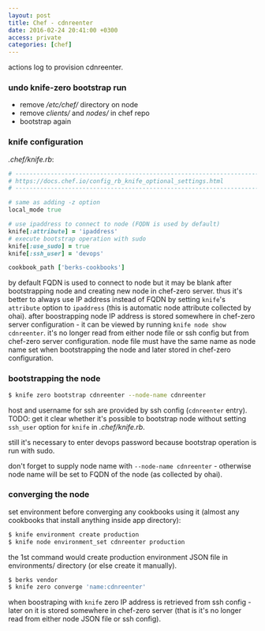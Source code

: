 ```yaml
---
layout: post
title: Chef - cdnreenter
date: 2016-02-24 20:41:00 +0300
access: private
categories: [chef]
---
```


actions log to provision cdnreenter.

<!-- more -->

### undo knife-zero bootstrap run

- remove _/etc/chef/_ directory on node
- remove _clients/_ and _nodes/_ in chef repo
- bootstrap again

### knife configuration

_.chef/knife.rb_:

```ruby
# -----------------------------------------------------------------------------
# https://docs.chef.io/config_rb_knife_optional_settings.html
# -----------------------------------------------------------------------------

# same as adding -z option
local_mode true

# use ipaddress to connect to node (FQDN is used by default)
knife[:attribute] = 'ipaddress'
# execute bootstrap operation with sudo
knife[:use_sudo] = true
knife[:ssh_user] = 'devops'

cookbook_path ['berks-cookbooks']
```

by default FQDN is used to connect to node but it may be blank after
bootstrapping node and creating new node in chef-zero server.
thus it's better to always use IP address instead of FQDN by setting
`knife`'s `attribute` option to `ipaddress` (this is automatic node attribute
collected by ohai).
after boostrapping node IP address is stored somewhere in
chef-zero server configuration - it can be viewed by running
`knife node show cdnreenter`. it's no longer read from either node file or
ssh config but from chef-zero server configuration.
node file must have the same name as node name set when bootstrapping the node
and later stored in chef-zero configuration.

### bootstrapping the node

```sh
$ knife zero bootstrap cdnreenter --node-name cdnreenter
```

host and username for ssh are provided by ssh config (`cdnreenter` entry).
TODO: get it clear whether it's possible to bootstrap node without setting
`ssh_user` option for `knife` in _.chef/knife.rb_.

still it's necessary to enter devops password because bootstrap operation
is run with sudo.

don't forget to supply node name with `--node-name cdnreenter` -
otherwise node name will be set to FQDN of the node (as collected by ohai).

### converging the node

set environment before converging any cookbooks using it
(almost any cookbooks that install anything inside app directory):

```sh
$ knife environment create production
$ knife node environment_set cdnreenter production
```

the 1st command would create production environment JSON file in environments/
directory (or else create it manually).

```sh
$ berks vendor
$ knife zero converge 'name:cdnreenter'
```

when boostraping with `knife` zero IP address is retrieved from ssh config -
later on it is stored somewhere in chef-zero server (that is it's no longer
read from either node JSON file or ssh config).
